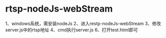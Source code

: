 # rtsp-nodeJs-webStream

1、windows系统，需安装nodeJs
2、进入restp-nodeJs-webStream
3、修改server.js中的rtsp地址
4、cmd执行server.js
6、打开test.html即可

